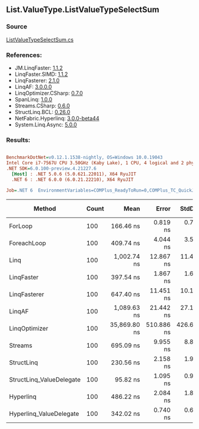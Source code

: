 ﻿## List.ValueType.ListValueTypeSelectSum

### Source
[ListValueTypeSelectSum.cs](../LinqBenchmarks/List/ValueType/ListValueTypeSelectSum.cs)

### References:
- JM.LinqFaster: [1.1.2](https://www.nuget.org/packages/JM.LinqFaster/1.1.2)
- LinqFaster.SIMD: [1.1.2](https://www.nuget.org/packages/LinqFaster.SIMD/1.0.3)
- LinqFasterer: [2.1.0](https://www.nuget.org/packages/LinqFasterer/2.1.0)
- LinqAF: [3.0.0.0](https://www.nuget.org/packages/LinqAF/3.0.0.0)
- LinqOptimizer.CSharp: [0.7.0](https://www.nuget.org/packages/LinqOptimizer.CSharp/0.7.0)
- SpanLinq: [1.0.0](https://www.nuget.org/packages/SpanLinq/1.0.0)
- Streams.CSharp: [0.6.0](https://www.nuget.org/packages/Streams.CSharp/0.6.0)
- StructLinq.BCL: [0.26.0](https://www.nuget.org/packages/StructLinq/0.26.0)
- NetFabric.Hyperlinq: [3.0.0-beta44](https://www.nuget.org/packages/NetFabric.Hyperlinq/3.0.0-beta44)
- System.Linq.Async: [5.0.0](https://www.nuget.org/packages/System.Linq.Async/5.0.0)

### Results:
``` ini

BenchmarkDotNet=v0.12.1.1538-nightly, OS=Windows 10.0.19043
Intel Core i7-7567U CPU 3.50GHz (Kaby Lake), 1 CPU, 4 logical and 2 physical cores
.NET SDK=6.0.100-preview.4.21227.6
  [Host] : .NET 5.0.6 (5.0.621.22011), X64 RyuJIT
  .NET 6 : .NET 6.0.0 (6.0.21.22210), X64 RyuJIT

Job=.NET 6  EnvironmentVariables=COMPlus_ReadyToRun=0,COMPlus_TC_QuickJitForLoops=1,COMPlus_TieredPGO=1  Runtime=.NET 6.0  

```
|                   Method | Count |         Mean |      Error |     StdDev |  Ratio | RatioSD |  Gen 0 | Gen 1 | Gen 2 | Allocated |
|------------------------- |------ |-------------:|-----------:|-----------:|-------:|--------:|-------:|------:|------:|----------:|
|                  ForLoop |   100 |    166.46 ns |   0.819 ns |   0.726 ns |   1.00 |    0.00 |      - |     - |     - |         - |
|              ForeachLoop |   100 |    409.74 ns |   4.044 ns |   3.585 ns |   2.46 |    0.03 |      - |     - |     - |         - |
|                     Linq |   100 |  1,002.74 ns |  12.867 ns |  11.406 ns |   6.02 |    0.07 | 0.0458 |     - |     - |      96 B |
|               LinqFaster |   100 |    397.54 ns |   1.867 ns |   1.655 ns |   2.39 |    0.02 |      - |     - |     - |         - |
|             LinqFasterer |   100 |    647.40 ns |  11.451 ns |  10.151 ns |   3.89 |    0.06 | 3.0670 |     - |     - |   6,424 B |
|                   LinqAF |   100 |  1,089.63 ns |  21.442 ns |  27.117 ns |   6.53 |    0.17 |      - |     - |     - |         - |
|            LinqOptimizer |   100 | 35,869.80 ns | 510.886 ns | 426.613 ns | 215.49 |    2.59 | 9.4604 |     - |     - |  19,861 B |
|                  Streams |   100 |    695.09 ns |   9.955 ns |   8.825 ns |   4.18 |    0.06 | 0.1717 |     - |     - |     360 B |
|               StructLinq |   100 |    230.56 ns |   2.158 ns |   1.913 ns |   1.39 |    0.01 | 0.0191 |     - |     - |      40 B |
| StructLinq_ValueDelegate |   100 |     95.82 ns |   1.095 ns |   0.971 ns |   0.58 |    0.01 |      - |     - |     - |         - |
|                Hyperlinq |   100 |    486.22 ns |   2.084 ns |   1.847 ns |   2.92 |    0.02 |      - |     - |     - |         - |
|  Hyperlinq_ValueDelegate |   100 |    342.02 ns |   0.740 ns |   0.692 ns |   2.06 |    0.01 |      - |     - |     - |         - |
